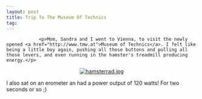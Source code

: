 ```yaml
---
layout: post
title: Trip To The Museum Of Technics
tag: 
---
```



                <p>Mom, Sandra and I went to Vienna, to visit the newly opened <a href="http://www.tmw.at">Museum of Technics</a>. I felt like being a little boy again, pushing all those buttons and pulling all those levers, and even running in the hamster's treadmill producing energy.</p>
<div style="text-align: center;"><a href='/uploads/hamsterrad.jpg' title='hamsterrad.jpg'><img src='/uploads/hamsterrad.thumbnail.jpg' alt='hamsterrad.jpg' /></a></div>
<p>I also sat on an erometer an had a power output of 120 watts! For two seconds or so ;)</p>
            
